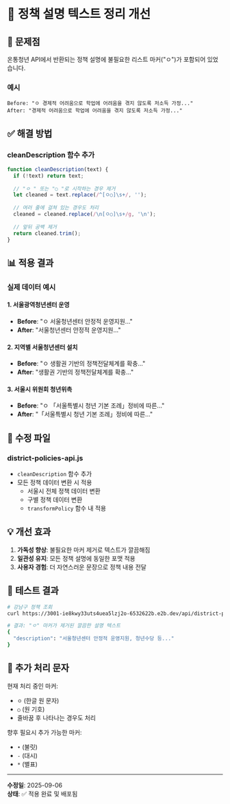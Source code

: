 # 🧹 정책 설명 텍스트 정리 개선

## 🐛 문제점
온통청년 API에서 반환되는 정책 설명에 불필요한 리스트 마커("ㅇ")가 포함되어 있었습니다.

### 예시
```
Before: "ㅇ 경제적 어려움으로 학업에 어려움을 겪지 않도록 저소득 가정..."
After: "경제적 어려움으로 학업에 어려움을 겪지 않도록 저소득 가정..."
```

## ✅ 해결 방법

### cleanDescription 함수 추가
```javascript
function cleanDescription(text) {
  if (!text) return text;
  
  // "ㅇ " 또는 "○ "로 시작하는 경우 제거
  let cleaned = text.replace(/^[ㅇ○]\s+/, '');
  
  // 여러 줄에 걸쳐 있는 경우도 처리
  cleaned = cleaned.replace(/\n[ㅇ○]\s+/g, '\n');
  
  // 앞뒤 공백 제거
  return cleaned.trim();
}
```

## 📊 적용 결과

### 실제 데이터 예시

#### 1. 서울광역청년센터 운영
- **Before**: "ㅇ 서울청년센터 안정적 운영지원..."
- **After**: "서울청년센터 안정적 운영지원..."

#### 2. 지역별 서울청년센터 설치
- **Before**: "ㅇ 생활권 기반의 정책전달체계를 확충..."
- **After**: "생활권 기반의 정책전달체계를 확충..."

#### 3. 서울시 위원회 청년위촉
- **Before**: "ㅇ 「서울특별시 청년 기본 조례」정비에 따른..."
- **After**: "「서울특별시 청년 기본 조례」정비에 따른..."

## 🔧 수정 파일

### district-policies-api.js
- `cleanDescription` 함수 추가
- 모든 정책 데이터 변환 시 적용
  - 서울시 전체 정책 데이터 변환
  - 구별 정책 데이터 변환
  - `transformPolicy` 함수 내 적용

## 💡 개선 효과

1. **가독성 향상**: 불필요한 마커 제거로 텍스트가 깔끔해짐
2. **일관성 유지**: 모든 정책 설명에 동일한 포맷 적용
3. **사용자 경험**: 더 자연스러운 문장으로 정책 내용 전달

## 🧪 테스트 결과

```bash
# 강남구 정책 조회
curl https://3001-ie8kwy33uts4uea5lzj2o-6532622b.e2b.dev/api/district-policies/Gangnam-gu

# 결과: "ㅇ" 마커가 제거된 깔끔한 설명 텍스트
{
  "description": "서울청년센터 안정적 운영지원, 청년수당 등..."
}
```

## 📌 추가 처리 문자

현재 처리 중인 마커:
- `ㅇ` (한글 원 문자)
- `○` (원 기호)
- 줄바꿈 후 나타나는 경우도 처리

향후 필요시 추가 가능한 마커:
- `•` (불릿)
- `-` (대시)
- `*` (별표)

---

**수정일**: 2025-09-06  
**상태**: ✅ 적용 완료 및 배포됨